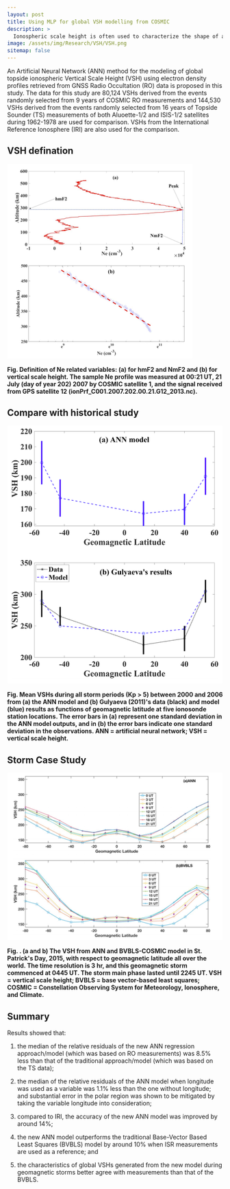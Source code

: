 ```yaml
---
layout: post
title: Using MLP for global VSH modelling from COSMIC
description: >
  Ionospheric scale height is often used to characterize the shape of an Electron Density Profile (EDP) in a topside ionospheric model. The scale height is often used to characterize on $N_e$ profile.The contour maps of VSH from COSMIC measurements at 0, 6, 12, 18 LT. X and Y axis are geographic longitude and latitude. The black lines are the outlines of the coast.
image: /assets/img/Research/VSH/VSH.png
sitemap: false
---
```


An Artificial Neural Network (ANN) method for the modeling of global topside ionospheric Vertical Scale Height (VSH) using electron density profiles retrieved from GNSS Radio Occultation (RO) data is proposed in this study. The data for this study are 80,124 VSHs derived from the events randomly selected from 9 years of COSMIC RO measurements and 144,530 VSHs derived from the events randomly selected from 16 years of Topside Sounder (TS) measurements of both Aluoette-1/2 and ISIS-1/2 satellites during 1962-1978 are used for comparison. VSHs from the International Reference Ionosphere (IRI) are also used for the comparison.

## VSH defination

![Flow](../../assets/img/Research/VSH/defination.png)

<b>Fig. Definition of Ne related variables: (a) for hmF2 and NmF2 and (b) for vertical scale height. The sample Ne profile was measured at 00:21 UT, 21 July (day of year 202) 2007 by COSMIC satellite 1,
and the signal received from GPS satellite 12 (ionPrf_C001.2007.202.00.21.G12_2013.nc).</b>

## Compare with historical study

![Flow](../../assets/img/Research/VSH/compare.png)

<b>Fig. Mean VSHs during all storm periods (Kp > 5) between 2000 and 2006 from (a) the ANN model and (b) Gulyaeva (2011)'s data (black) and model (blue) results as functions of geomagnetic latitude at five ionosonde station locations. The error bars in (a) represent one standard deviation in the ANN model outputs, and in (b) the error bars indicate one standard deviation in the observations. ANN = artificial neural network; VSH = vertical scale height.</b>

## Storm Case Study

![Flow](../../assets/img/Research/VSH/Storm.png)

<b>Fig. . (a and b) The VSH from ANN and BVBLS-COSMIC model in St. Patrick's Day, 2015, with respect to geomagnetic latitude all over the world. The time resolution is 3 hr, and this geomagnetic storm commenced at 0445 UT. The storm main phase lasted until 2245 UT. VSH = vertical scale height; BVBLS = base vector-based least squares; COSMIC = Constellation Observing System for Meteorology, Ionosphere, and Climate.</b>

## Summary

Results showed that:
1. the median of the relative residuals of the new ANN regression approach/model (which was based on RO measurements) was 8.5% less than that of the traditional approach/model (which was based on the TS data);

2. the median of the relative residuals of the ANN model when longitude was used as a variable was 1.1% less than the one without longitude; and substantial error in the polar region was shown to be mitigated by taking the variable longitude into consideration;

3. compared to IRI, the accuracy of the new ANN model was improved by around 14%;

4. the new ANN model outperforms the traditional Base-Vector Based Least Squares (BVBLS) model by around 10% when ISR measurements are used as a reference; and

5. the characteristics of global VSHs generated from the new model during geomagnetic storms better agree with measurements than that of the BVBLS.
